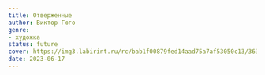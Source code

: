 ```yaml
---
title: Отверженные
author: Виктор Гюго
genre:
- художка
status: future
cover: https://img3.labirint.ru/rc/bab1f00879fed14aad75a7af53050c13/363x561q80/books57/561467/cover.jpg?1612697646
date: 2023-06-17
---
```


